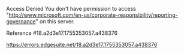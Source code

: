 Access Denied
You don't have permission to access "http://www.microsoft.com/en-us/corporate-responsibility/reporting-governance" on this server.

Reference #18.a2d3e17.1755353057.a438376

https://errors.edgesuite.net/18.a2d3e17.1755353057.a438376